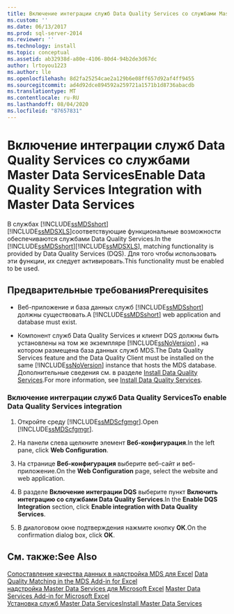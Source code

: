 ```yaml
---
title: Включение интеграции служб Data Quality Services со службами Master Data Services | Документы Майкрософт
ms.custom: ''
ms.date: 06/13/2017
ms.prod: sql-server-2014
ms.reviewer: ''
ms.technology: install
ms.topic: conceptual
ms.assetid: ab32938d-a80e-4106-80d4-94b2de3d67dc
author: lrtoyou1223
ms.author: lle
ms.openlocfilehash: 8d2fa25254cae2a129b6e08ff657d92af4ff9455
ms.sourcegitcommit: ad4d92dce894592a259721a1571b1d8736abacdb
ms.translationtype: MT
ms.contentlocale: ru-RU
ms.lasthandoff: 08/04/2020
ms.locfileid: "87657831"
---
```

# <a name="enable-data-quality-services-integration-with-master-data-services"></a><span data-ttu-id="83b6e-102">Включение интеграции служб Data Quality Services со службами Master Data Services</span><span class="sxs-lookup"><span data-stu-id="83b6e-102">Enable Data Quality Services Integration with Master Data Services</span></span>
  <span data-ttu-id="83b6e-103">В службах [!INCLUDE[ssMDSshort](../../includes/ssmdsshort-md.md)][!INCLUDE[ssMDSXLS](../../includes/ssmdsxls-md.md)]соответствующие функциональные возможности обеспечиваются службами Data Quality Services.</span><span class="sxs-lookup"><span data-stu-id="83b6e-103">In the [!INCLUDE[ssMDSshort](../../includes/ssmdsshort-md.md)][!INCLUDE[ssMDSXLS](../../includes/ssmdsxls-md.md)], matching functionality is provided by Data Quality Services (DQS).</span></span> <span data-ttu-id="83b6e-104">Для того чтобы использовать эти функции, их следует активировать.</span><span class="sxs-lookup"><span data-stu-id="83b6e-104">This functionality must be enabled to be used.</span></span>  
  
## <a name="prerequisites"></a><span data-ttu-id="83b6e-105">Предварительные требования</span><span class="sxs-lookup"><span data-stu-id="83b6e-105">Prerequisites</span></span>  
  
-   <span data-ttu-id="83b6e-106">Веб-приложение и база данных служб [!INCLUDE[ssMDSshort](../../includes/ssmdsshort-md.md)] должны существовать.</span><span class="sxs-lookup"><span data-stu-id="83b6e-106">A [!INCLUDE[ssMDSshort](../../includes/ssmdsshort-md.md)] web application and database must exist.</span></span>  
  
-   <span data-ttu-id="83b6e-107">Компонент служб Data Quality Services и клиент DQS должны быть установлены на том же экземпляре [!INCLUDE[ssNoVersion](../../includes/ssnoversion-md.md)] , на котором размещена база данных служб MDS.</span><span class="sxs-lookup"><span data-stu-id="83b6e-107">The Data Quality Services feature and the Data Quality Client must be installed on the same [!INCLUDE[ssNoVersion](../../includes/ssnoversion-md.md)] instance that hosts the MDS database.</span></span> <span data-ttu-id="83b6e-108">Дополнительные сведения см. в разделе [Install Data Quality Services](../../data-quality-services/install-windows/install-data-quality-services.md).</span><span class="sxs-lookup"><span data-stu-id="83b6e-108">For more information, see [Install Data Quality Services](../../data-quality-services/install-windows/install-data-quality-services.md).</span></span>  
  
### <a name="to-enable-data-quality-services-integration"></a><span data-ttu-id="83b6e-109">Включение интеграции служб Data Quality Services</span><span class="sxs-lookup"><span data-stu-id="83b6e-109">To enable Data Quality Services integration</span></span>  
  
1.  <span data-ttu-id="83b6e-110">Откройте среду [!INCLUDE[ssMDScfgmgr](../../includes/ssmdscfgmgr-md.md)].</span><span class="sxs-lookup"><span data-stu-id="83b6e-110">Open [!INCLUDE[ssMDScfgmgr](../../includes/ssmdscfgmgr-md.md)].</span></span>  
  
2.  <span data-ttu-id="83b6e-111">На панели слева щелкните элемент **Веб-конфигурация**.</span><span class="sxs-lookup"><span data-stu-id="83b6e-111">In the left pane, click **Web Configuration**.</span></span>  
  
3.  <span data-ttu-id="83b6e-112">На странице **Веб-конфигурация** выберите веб-сайт и веб-приложение.</span><span class="sxs-lookup"><span data-stu-id="83b6e-112">On the **Web Configuration** page, select the website and web application.</span></span>  
  
4.  <span data-ttu-id="83b6e-113">В разделе **Включение интеграции DQS** выберите пункт **Включить интеграцию со службами Data Quality Services**.</span><span class="sxs-lookup"><span data-stu-id="83b6e-113">In the **Enable DQS Integration** section, click **Enable integration with Data Quality Services**.</span></span>  
  
5.  <span data-ttu-id="83b6e-114">В диалоговом окне подтверждения нажмите кнопку **ОК**.</span><span class="sxs-lookup"><span data-stu-id="83b6e-114">On the confirmation dialog box, click **OK**.</span></span>  
  
## <a name="see-also"></a><span data-ttu-id="83b6e-115">См. также:</span><span class="sxs-lookup"><span data-stu-id="83b6e-115">See Also</span></span>  
 <span data-ttu-id="83b6e-116">[Сопоставление качества данных в надстройка MDS для Excel](../microsoft-excel-add-in/data-quality-matching-in-the-mds-add-in-for-excel.md) </span><span class="sxs-lookup"><span data-stu-id="83b6e-116">[Data Quality Matching in the MDS Add-in for Excel](../microsoft-excel-add-in/data-quality-matching-in-the-mds-add-in-for-excel.md) </span></span>  
 <span data-ttu-id="83b6e-117">[надстройка Master Data Services для Microsoft Excel](../microsoft-excel-add-in/master-data-services-add-in-for-microsoft-excel.md) </span><span class="sxs-lookup"><span data-stu-id="83b6e-117">[Master Data Services Add-in for Microsoft Excel](../microsoft-excel-add-in/master-data-services-add-in-for-microsoft-excel.md) </span></span>  
 [<span data-ttu-id="83b6e-118">Установка служб Master Data Services</span><span class="sxs-lookup"><span data-stu-id="83b6e-118">Install Master Data Services</span></span>](install-master-data-services.md)  
  
  
